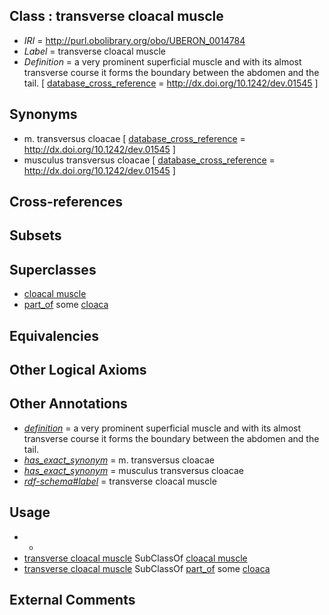 
## Class : transverse cloacal muscle

 * *IRI* = http://purl.obolibrary.org/obo/UBERON_0014784
 * *Label* = transverse cloacal muscle
 * *Definition* =  a very prominent superficial muscle and with its almost transverse course it forms the boundary between the abdomen and the tail. [ [database_cross_reference](../../ef/oboInOwl#hasDbXref.md) = http://dx.doi.org/10.1242/dev.01545 ]

## Synonyms

 * m. transversus cloacae [ [database_cross_reference](../../ef/oboInOwl#hasDbXref.md) = http://dx.doi.org/10.1242/dev.01545 ]
 * musculus transversus cloacae [ [database_cross_reference](../../ef/oboInOwl#hasDbXref.md) = http://dx.doi.org/10.1242/dev.01545 ]

## Cross-references


## Subsets


## Superclasses

 * [cloacal muscle](../../UBERON/83/UBERON_0014783.md)
 * [part_of](../../BFO/50/BFO_0000050.md) some [cloaca](../../UBERON/62/UBERON_0000162.md)

## Equivalencies


## Other Logical Axioms


## Other Annotations

 * *[definition](../../IAO/15/IAO_0000115.md)* =  a very prominent superficial muscle and with its almost transverse course it forms the boundary between the abdomen and the tail.
 * *[has_exact_synonym](../../ym/oboInOwl#hasExactSynonym.md)* = m. transversus cloacae
 * *[has_exact_synonym](../../ym/oboInOwl#hasExactSynonym.md)* = musculus transversus cloacae
 * *[rdf-schema#label](../../el/rdf-schema#label.md)* = transverse cloacal muscle

## Usage

 * -
 * [transverse cloacal muscle](../../UBERON/84/UBERON_0014784.md) SubClassOf [cloacal muscle](../../UBERON/83/UBERON_0014783.md)
 * [transverse cloacal muscle](../../UBERON/84/UBERON_0014784.md) SubClassOf [part_of](../../BFO/50/BFO_0000050.md) some [cloaca](../../UBERON/62/UBERON_0000162.md)

## External Comments

